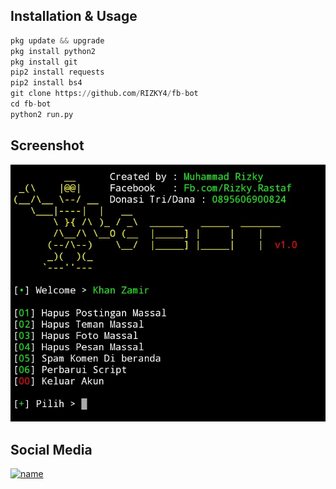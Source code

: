 ## Installation & Usage

```python
pkg update && upgrade
pkg install python2
pkg install git
pip2 install requests
pip2 install bs4
git clone https://github.com/RIZKY4/fb-bot
cd fb-bot
python2 run.py
```

## Screenshot

![Test Image 1](bosku.jpg)

## Social Media

[![name](https://encrypted-tbn0.gstatic.com/images?q=tbn:ANd9GcSdefSb2dIh_vaC1urxmMDpfwMNmcbeSJ0xgg&usqp=CAU)](https://m.youtube.com)
